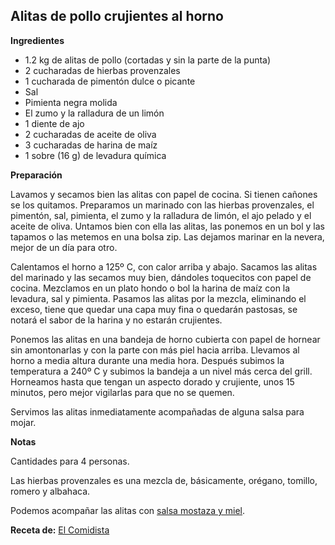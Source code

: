 ## Alitas de pollo crujientes al horno

**Ingredientes**

- 1.2 kg de alitas de pollo (cortadas y sin la parte de la punta)
- 2 cucharadas de hierbas provenzales
- 1 cucharada de pimentón dulce o picante
- Sal
- Pimienta negra molida
- El zumo y la ralladura de un limón
- 1 diente de ajo
- 2 cucharadas de aceite de oliva
- 3 cucharadas de harina de maíz
- 1 sobre (16 g) de levadura química

**Preparación**

Lavamos y secamos bien las alitas con papel de cocina. Si tienen cañones se los quitamos. Preparamos un marinado con las hierbas provenzales, el pimentón, sal, pimienta, el zumo y la ralladura de limón, el ajo pelado y el aceite de oliva. Untamos bien con ella las alitas, las ponemos en un bol y las tapamos o las metemos en una bolsa zip. Las dejamos marinar en la nevera, mejor de un día para otro.

Calentamos el horno a 125º C, con calor arriba y abajo. Sacamos las alitas del marinado y las secamos muy bien, dándoles toquecitos con papel de cocina. Mezclamos en un plato hondo o bol la harina de maíz con la levadura, sal y pimienta. Pasamos las alitas por la mezcla, eliminando el exceso, tiene que quedar una capa muy fina o quedarán pastosas, se notará el sabor de la harina y no estarán crujientes.

Ponemos las alitas en una bandeja de horno cubierta con papel de hornear sin amontonarlas y con la parte con más piel hacia arriba. Llevamos al horno a media altura durante una media hora. Después subimos la temperatura a 240º C y subimos la bandeja a un nivel más cerca del grill. Horneamos hasta que tengan un aspecto dorado y crujiente, unos 15 minutos, pero mejor vigilarlas para que no se quemen.

Servimos las alitas inmediatamente acompañadas de alguna salsa para mojar.

**Notas**

Cantidades para 4 personas.

Las hierbas provenzales es una mezcla de, básicamente, orégano, tomillo, romero y albahaca.

Podemos acompañar las alitas con [salsa mostaza y miel](../auxiliares/salsa-de-mostaza-y-miel.md).

**Receta de:** [El Comidista](https://elcomidista.elpais.com/elcomidista/2015/07/02/receta/1435830619_078271.html)
